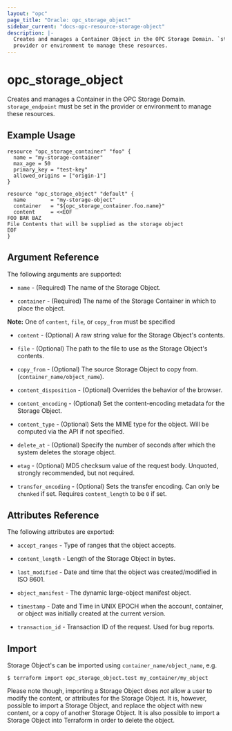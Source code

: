 ```yaml
---
layout: "opc"
page_title: "Oracle: opc_storage_object"
sidebar_current: "docs-opc-resource-storage-object"
description: |-
  Creates and manages a Container Object in the OPC Storage Domain. `storage_endpoint` must be set in the
  provider or environment to manage these resources.
---
```


# opc\_storage\_object

Creates and manages a Container in the OPC Storage Domain. `storage_endpoint` must be set in the
provider or environment to manage these resources.

## Example Usage

```hcl
resource "opc_storage_container" "foo" {
  name = "my-storage-container"
  max_age = 50
  primary_key = "test-key"
  allowed_origins = ["origin-1"]
}

resource "opc_storage_object" "default" {
  name        = "my-storage-object"
  container   = "${opc_storage_container.foo.name}"
  content     = <<EOF
FOO BAR BAZ
File Contents that will be supplied as the storage object
EOF
}
```

## Argument Reference

The following arguments are supported:

* `name` - (Required) The name of the Storage Object.

* `container` - (Required) The name of the Storage Container in which to place the object.

**Note:** One of `content`, `file`, or `copy_from` must be specified

* `content` - (Optional) A raw string value for the Storage Object's contents.

* `file` - (Optional) The path to the file to use as the Storage Object's contents.

* `copy_from` - (Optional) The source Storage Object to copy from. (`container_name/object_name`).

* `content_disposition` - (Optional) Overrides the behavior of the browser.

* `content_encoding` - (Optional) Set the content-encoding metadata for the Storage Object.

* `content_type` - (Optional) Sets the MIME type for the object. Will be computed via the API if not specified.

* `delete_at` - (Optional) Specify the number of seconds after which the system deletes the storage object.

* `etag` - (Optional) MD5 checksum value of the request body. Unquoted, strongly recommended, but not required.

* `transfer_encoding` - (Optional) Sets the transfer encoding. Can only be `chunked` if set. Requires `content_length` to be `0` if set.

## Attributes Reference

The following attributes are exported:

* `accept_ranges` - Type of ranges that the object accepts.

* `content_length` - Length of the Storage Object in bytes.

* `last_modified` - Date and time that the object was created/modified in ISO 8601.

* `object_manifest` - The dynamic large-object manifest object.

* `timestamp` - Date and Time in UNIX EPOCH when the account, container, or object was initially created at the current version.

* `transaction_id` - Transaction ID of the request. Used for bug reports.

## Import

Storage Object's can be imported using `container_name/object_name`, e.g.
```shell
$ terraform import opc_storage_object.test my_container/my_object
```

Please note though, importing a Storage Object does _not_ allow a user to modify the content, or attributes for the Storage Object.
It is, however, possible to import a Storage Object, and replace the object with new content, or a copy of another Storage Object.
It is also possible to import a Storage Object into Terraform in order to delete the object.